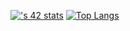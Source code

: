[![<sudelory>'s 42 stats](https://badge.mediaplus.ma/darkblue/<sudelory>)](https://github.com/oakoudad/badge42)
[![Top Langs](https://github-readme-stats.vercel.app/api/top-langs/?username=KaosuIDC)](https://github.com/KaosuIDC/github-readme-stats)
